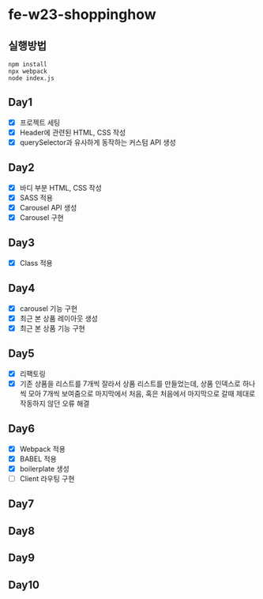 # fe-w23-shoppinghow

## 실행방법

```
npm install
npx webpack
node index.js
```

## Day1

- [x] 프로젝트 세팅
- [x] Header에 관련된 HTML, CSS 작성
- [x] querySelector과 유사하게 동작하는 커스텀 API 생성

## Day2

- [x] 바디 부분 HTML, CSS 작성
- [x] SASS 적용
- [x] Carousel API 생성
- [x] Carousel 구현

## Day3

- [x] Class 적용

## Day4

- [x] carousel 기능 구현
- [x] 최근 본 상품 레이아웃 생성
- [x] 최근 본 상품 기능 구현

## Day5

- [x] 리팩토링
- [x] 기존 상품을 리스트를 7개씩 잘라서 상품 리스트를 만들었는데, 상품 인덱스로 하나씩 모아 7개씩 보여줌으로 마지막에서 처음, 혹은 처음에서 마지막으로 갈때 제대로 작동하지 않던 오류 해결

## Day6

- [x] Webpack 적용
- [x] BABEL 적용
- [x] boilerplate 생성
- [ ] Client 라우팅 구현

## Day7

## Day8

## Day9

## Day10
